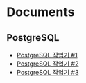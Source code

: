 # Documents

## PostgreSQL
- [PostgreSQL 작업기 #1](/Documents/PostgreSQL%20%231)
- [PostgreSQL 작업기 #2](/Documents/PostgreSQL%20%232)
- [PostgreSQL 작업기 #3](/Documents/PostgreSQL%20%233%20(Attendance).md)
